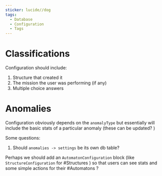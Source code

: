 ```yaml
---
sticker: lucide//dog
tags:
  - Database
  - Configuration
  - Tags
---
```

# Classifications
Configuration should include:
1. Structure that created it
2. The mission the user was performing (if any)
3. Multiple choice answers

# Anomalies
Configuration obviously depends on the `anomalyType` but essentially will include the basic stats of a particular anomaly (these can be updated? )


Some questions:
1. Should `anomalies -> settings` be its own db table?

Perhaps we should add an `AutomatonConfiguration` block (like `StructureConfiguration` for #Structures ) so that users can see stats and some simple actions for their #Automatons ?